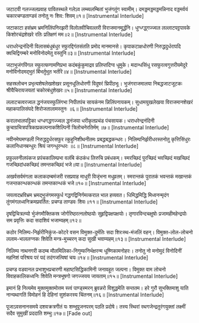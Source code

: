 जटाटवी गलज्जलप्रवाह पावितस्थले गलेऽव लम्ब्यलम्बितां भुजंगतुंग स्वामीम्। 
दमड्डमड्डमड्डमन्निनाद वड्डमर्वयं चकारचण्डताण्डवं तनोतु नः शिव: शिवम्‌॥१॥
[Instrumental Interlude]

जटाकाटा हसंभ्रम भ्रमनिलिंपनिरझरी विलोलवीचिवल्लरी विराजमानमूर्द्धनि।
धुग्ध्ग्द्ध्गज्ज्वल लल्लाटपट्टपावके किशोरचंद्रशेखरे रतिः प्रतिक्षणं मम॥२॥
[Instrumental Interlude]

धराधरेन्द्रनंदिनी विलासबंधुबंधुर स्फुरद्दिगंतसंतति प्रमोद मानमानसे।
कृपाकटाक्षधोरणी निरुद्धदुर्धरापदि क्वचिद्विगम्बरे मनोविनोदमेतु वस्तुनि॥३॥
[Instrumental Interlude]

जटाभुजंगपिंगल स्फुरत्फणामणिप्रभा कदंबकुंकुमाद्रव प्रलिप्तदिग्व धूमुके।
मदान्धसिंधु रसफुरत्वगुत्तरीयमेदुरे मनोविनोदमद्भुतं बिंभर्तुभूत भर्तरि॥४॥
[Instrumental Interlude]

सहस्रलोचन प्रभृत्यशेषलेखशेखर प्रसूनधूलिधोरणी विदुषरं घ्रिपीठभूः।
भुजंगराजमालया निबद्धजाटजूटकः श्रीयैचिरायजयतां चकोरबंधुशेखरः॥५॥
[Instrumental Interlude]

ललाटचत्वरज्वल द्धनंजयस्फुलिंगभा निपीतपंच सायकंनम न्निलिंपनायकम्।
सुधामयुखलेखया विराजमानशेखरं महाकपालिसंपदे शिरोजतालामस्तुनः ॥६॥
[Instrumental Interlude]

करालभालपट्टिका धग्धगद्धगज्ज्वल द्धनंजया धरीकृतप्रचंड पंचसायक।
धराधरेन्द्रनंदिनी कुचाग्रचित्रपत्रिकाप्रकल्पनाकशिल्पिनी त्रिलोचनेरतिर्मम् ॥७॥
[Instrumental Interlude]

नवीनमेघमण्डली निरुद्धदुर्धरसफुर त्कुहुनिशीथनीतमः प्रबद्धबद्धकन्धरः। 
निलिम्पनिर्झरीधरस्तनोतु कृत्तिसिंधुरः कलानिधानबन्धुरः श्रियं जगन्धुरन्धरः ॥८॥
[Instrumental Interlude]

प्रफुल्लनीलपंकज प्रपंचकालिम्प्रभा वलंबि कंठकंध लिरुचि प्रबंधकम्।
स्मरच्छिदं पुरच्छिदं भवच्छिदं मखच्छिदं गजच्छिदांधकच्छिदं तमन्तकच्छिदं भजे॥या॥
[Instrumental Interlude]

अखर्वसर्वमंगला कलाकदम्बमंजरी रसप्रवाह माधुरी विजृंभना मधुव्रतम्।
स्मरान्तकं पुरातकं भवन्तकं मखान्तकं गजन्तकान्धकान्धकं तमन्तकान्धकं भजे॥१०॥
[Instrumental Interlude]

जयत्वदभ्रविभ्रम भ्रमद्भुजंगमस्फुर्ध गद्धगद्विनिर्गमत्कराल भाल हव्यवत।
धिमिद्धमिद्धि मिध्वनन्मृदंग तुंगमंगलध्वनिक्रमप्रवर्तित: प्रचण्ड ताण्डवः शिवः॥११॥
[Instrumental Interlude]

दृषद्विचित्रल्प्यो र्भुजंगमौक्तिकस्र जोर्गरिष्ठरत्नलोष्ठयोः सुहृद्विपक्षपक्षयोः।
तृणारविन्दचक्षुषोः प्रजामहीमहेन्द्रयोः सम प्रवृत्तिः कदा सदाशिवं भजाम्यहम्॥१२॥

कठोर निलिम्प-निर्झरीनिकुंज-कोटरे वसन विमुक्त-दुर्मतिः सदा शिरःस्थ-मंजलिं वहन्।
विमुक्त-लोल-लोचनो ललाम-भाललग्नकः शिवेति मन्त्र-मुच्चरन् कदा सुखी भवाम्यहम्॥१३॥
[Instrumental Interlude]

निलिम्प नाथनगरी कदम्ब मौलमिलिका-निगुम्फनिर्भक्षरन्म धूष्णिकामनोहरः।
तनोतु नो मनोमुदं विनोदिनीं महनिशं परिश्रय परं पदं तदंगजत्विषां चयः॥१४॥
[Instrumental Interlude]

प्रचण्ड वडवानल प्रभाशुभप्रचारणी महाष्टसिद्धिकामिनी जनावहूत जल्पना।
विमुक्त वाम लोचनो विवाहकालिकध्वनिः शिवेति मन्त्रभूषगो जगज्जयय जायताम्‌॥१५॥
[Instrumental Interlude]

इमानं हि नित्यमेव मुक्तमुक्तमोत्तम स्त्वं पाण्ड्स्मरन्‌ ब्रुवन्नरो विशुद्धमेति सन्ततम‌।
हरे गुरौ सुभक्तिमाशु याति नान्यथागतिं विमोहनं हि देहिनां सुशंकरस्य चिंतनम्॥१६॥
[Instrumental Interlude]

पूजाऽवसनानसमये दशवक्रत्रगीतं यः शम्भूपूजनपरम् पठति प्रदोषे।
तस्य स्थिरां रथगजेन्द्रतुरंगयुक्तां लक्ष्मीं सदैव सुमुखीं प्रददाति शम्भुः॥१७॥
[Fade out]
